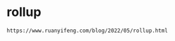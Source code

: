# rollup

<!--
 * @Author: rich1e
 * @Date: 2022-08-01 20:00:56
 * @LastEditors: rich1e
 * @LastEditTime: 2022-08-01 20:01:18
-->

```markdown
https://www.ruanyifeng.com/blog/2022/05/rollup.html
```

